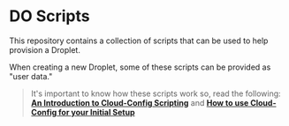 # DO Scripts

This repository contains a collection of scripts that can be used to
help provision a Droplet.


When creating a new Droplet, some of these scripts can be provided as "user data."

> It's important to know how these scripts work so, read the following:
 **[An Introduction to Cloud-Config Scripting](https://www.digitalocean.com/community/tutorials/an-introduction-to-cloud-config-scripting)** and
**[How to use Cloud-Config for your Initial Setup](https://www.digitalocean.com/community/tutorials/how-to-use-cloud-config-for-your-initial-server-setup)**

